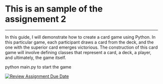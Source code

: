 <h1>This is an sample of the assignement 2</h1>
<hr/>

In this guide, I will demonstrate how to create a card game using Python. In this particular game, each participant draws a card from the deck, and the one with the superior card emerges victorious. The construction of this card game will involve defining classes that represent a card, a deck, a player, and ultimately, the game itself.

python main.py to start the game


[![Review Assignment Due Date](https://classroom.github.com/assets/deadline-readme-button-24ddc0f5d75046c5622901739e7c5dd533143b0c8e959d652212380cedb1ea36.svg)](https://classroom.github.com/a/H-qQs6c1)
